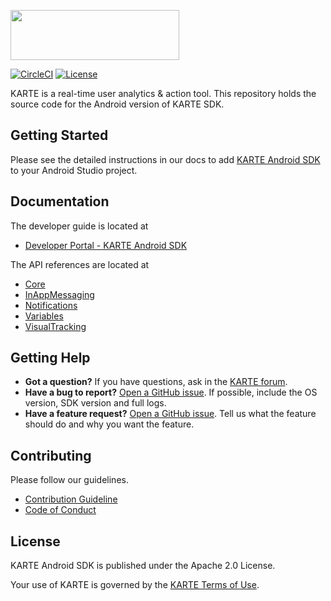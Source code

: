 <a href="https://karte.io"><img src="https://karte.io/assets/images/common/logo_black.svg" width="270" height="80"></img></a>

[![CircleCI](https://circleci.com/gh/plaidev/karte-android-dev/tree/develop.svg?style=shield&circle-token=457a44e0e78580b5e8fff6047b938959148cabf7)](https://circleci.com/gh/plaidev/karte-android-dev/tree/develop)
[![License](https://img.shields.io/badge/license-Apache%202-blue)](https://github.com/plaidev/karte-android-sdk/blob/master/LICENSE)

KARTE is a real-time user analytics & action tool.
This repository holds the source code for the Android version of KARTE SDK.

## Getting Started
Please see the detailed instructions in our docs to add [KARTE Android SDK](https://developers.karte.io/docs/android-sdk-v2) to your Android Studio project.

## Documentation
The developer guide is located at
- [Developer Portal - KARTE Android SDK](https://developers.karte.io/docs/android-sdk-v2)

The API references are located at
- [Core](https://plaidev.github.io/karte-sdk-docs/android/core/latest/index.html)
- [InAppMessaging](https://plaidev.github.io/karte-sdk-docs/android/inappmessaging/latest/index.html)
- [Notifications](https://plaidev.github.io/karte-sdk-docs/android/notifications/latest/index.html)
- [Variables](https://plaidev.github.io/karte-sdk-docs/android/variables/latest/index.html)
- [VisualTracking](https://plaidev.github.io/karte-sdk-docs/android/visualtracking/latest/index.html)

## Getting Help
- **Got a question?**
  If you have questions, ask in the [KARTE forum](https://forum.karte.io/).
- **Have a bug to report?**
  [Open a GitHub issue](https://github.com/plaidev/karte-android-sdk/issues/new). If possible, include the OS version, SDK version and full logs.
- **Have a feature request?**
  [Open a GitHub issue](https://github.com/plaidev/karte-android-sdk/issues/new). Tell us what the feature should do and why you want the feature.

## Contributing

Please follow our guidelines.
 - [Contribution Guideline](https://github.com/plaidev/karte-android-sdk/blob/master/CONTRIBUTING.md)
 - [Code of Conduct](https://github.com/plaidev/karte-android-sdk/blob/master/CODE_OF_CONDUCT.md)

## License
KARTE Android SDK is published under the Apache 2.0 License.

Your use of KARTE is governed by the [KARTE Terms of Use](https://karte.io/legal/terms-of-use-en.html).
